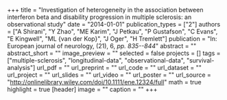+++
title = "Investigation of heterogeneity in the association between interferon beta and disability progression in multiple sclerosis: an observational study"
date = "2014-01-01"
publication_types = ["2"]
authors = ["A Shirani", "Y Zhao", "ME Karim", "J Petkau", "P Gustafson", "C Evans", "E Kingwell", "ML {van der Kop}", "J Oger", "H Tremlett"]
publication = "In: European journal of neurology, (21), 6, _pp. 835--844_"
abstract = ""
abstract_short = ""
image_preview = ""
selected = false
projects = []
tags = ["multiple-sclerosis", "longitudinal-data", "observational-data", "survival-analysis"]
url_pdf = ""
url_preprint = ""
url_code = ""
url_dataset = ""
url_project = ""
url_slides = ""
url_video = ""
url_poster = ""
url_source = "http://onlinelibrary.wiley.com/doi/10.1111/ene.12324/full"
math = true
highlight = true
[header]
image = ""
caption = ""
+++
